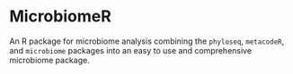 # MicrobiomeR

An R package for microbiome analysis combining the `phyloseq`, `metacodeR`, and `microbiome` packages into an easy to use and comprehensive microbiome package.
